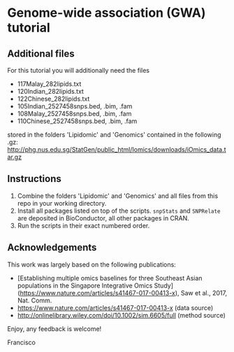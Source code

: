 # Genome-wide association (GWA) tutorial

## Additional files

For this tutorial you will additionally need the files

- 117Malay_282lipids.txt
- 120Indian_282lipids.txt
- 122Chinese_282lipids.txt
- 105Indian_2527458snps.bed, .bim, .fam
- 108Malay_2527458snps.bed, .bim, .fam
- 110Chinese_2527458snps.bed, .bim, .fam

stored in the folders 'Lipidomic' and 'Genomics' contained in the following .gz:
http://phg.nus.edu.sg/StatGen/public_html/Iomics/downloads/iOmics_data.tar.gz

## Instructions

1. Combine the folders 'Lipidomic' and 'Genomics' and all files from this repo in your working directory.
2. Install all packages listed on top of the scripts. `snpStats` and `SNPRelate` are deposited in BioConductor, all other packages in CRAN.
3. Run the scripts in their exact numbered order.

## Acknowledgements

This work was largely based on the following publications:
- [Establishing multiple omics baselines for three Southeast Asian populations in the Singapore Integrative Omics Study] (https://www.nature.com/articles/s41467-017-00413-x), Saw et al., 2017, Nat. Comm.
- https://www.nature.com/articles/s41467-017-00413-x (data source)
- http://onlinelibrary.wiley.com/doi/10.1002/sim.6605/full (method source)

Enjoy, any feedback is welcome!

Francisco
